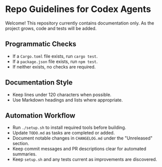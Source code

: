 # Repo Guidelines for Codex Agents

Welcome! This repository currently contains documentation only. As the project grows, code and tests will be added.

## Programmatic Checks
- If a `Cargo.toml` file exists, run `cargo test`.
- If a `package.json` file exists, run `npm test`.
- If neither exists, no checks are required.

## Documentation Style
- Keep lines under 120 characters when possible.
- Use Markdown headings and lists where appropriate.

## Automation Workflow
- Run `./setup.sh` to install required tools before building.
- Update `TODO.md` as tasks are completed or added.
- Document notable changes in `CHANGELOG.md` under the "Unreleased" section.
- Keep commit messages and PR descriptions clear for automated summaries.
- Keep `setup.sh` and any tests current as improvements are discovered.

